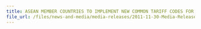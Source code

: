 ```yaml
---
title: ASEAN MEMBER COUNTRIES TO IMPLEMENT NEW COMMON TARIFF CODES FOR TRADERS FROM NEXT YEAR
file_url: /files/news-and-media/media-releases/2011-11-30-Media-Release.pdf
---
```

